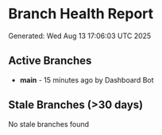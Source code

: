 # Branch Health Report
Generated: Wed Aug 13 17:06:03 UTC 2025

## Active Branches
- **main** - 15 minutes ago by Dashboard Bot

## Stale Branches (>30 days)
No stale branches found
